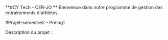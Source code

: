**#CY Tech - CER-JO
**
Bienvenue dans notre programme de gestion des entraînements d'athlètes.

#Projet-semestre2 - PréIng1

Description du projet :
